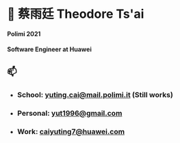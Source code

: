 # 👋 蔡雨廷 Theodore Ts'ai

#### Polimi 2021
#### Software Engineer at Huawei

## 📫 
- ### School: yuting.cai@mail.polimi.it (Still works)
- ### Personal: yut1996@gmail.com
- ### Work: caiyuting7@huawei.com
